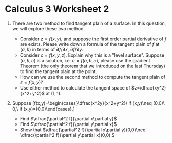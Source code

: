 # Calculus 3 Worksheet 2

1. There are two method to find tangent plain of a surface. In this question, we will explore these two method.
	* Consider $z=f(x,y)$, and suppose the first order partial derivative of $f$ are exists. Please write down a formula of the tangent plain of $f$ at $(a,b)$ in terms of $\partial f/\partial x$, $\partial f/\partial y$.
	* Consider $c=f(x,y,z)$. Explain why this is a "level surface". Suppose $(a,b,c)$ is a solution, i.e. $c=f(a,b,c)$, please use the gradient Theorem (the only theorem that we introduced on the last Thursday) to find the tangent plain at the point.
	* How can we use the second method to compute the tangent plain of $z=f(x,y)$?
	* Use either method to calculate the tangent space of $z=\dfrac{xy^2}{x^2+y^2}$ at $(1,1)$.

2. Suppose
	\[f(x,y)=\begin{cases}\dfrac{x^2y}{x^2+y^2}\ if (x,y)\neq (0,0)\\ 0,\ if (x,y)=(0,0)\end{cases}.\]
	* Find $\dfrac{\partial^2 f}{\partial x\partial y}$
	* Find $\dfrac{\partial^2 f}{\partial y\partial x}$
	* Show that $\dfrac{\partial^2 f}{\partial x\partial y}(0,0)\neq \dfrac{\partial^2 f}{\partial y\partial x}(0,0).$